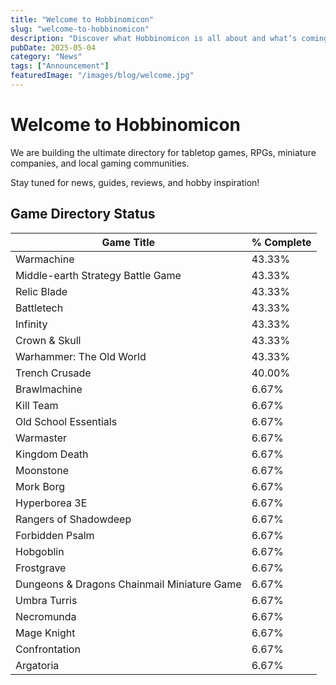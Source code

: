 ```yaml
---
title: "Welcome to Hobbinomicon"
slug: "welcome-to-hobbinomicon"
description: "Discover what Hobbinomicon is all about and what’s coming next."
pubDate: 2025-05-04
category: "News"
tags: ["Announcement"]
featuredImage: "/images/blog/welcome.jpg"
---
```


# Welcome to Hobbinomicon

We are building the ultimate directory for tabletop games, RPGs, miniature companies, and local gaming communities.

Stay tuned for news, guides, reviews, and hobby inspiration!

## Game Directory Status
| Game Title | % Complete |
|------------|------------|
| Warmachine | 43.33% |
| Middle-earth Strategy Battle Game | 43.33% |
| Relic Blade | 43.33% |
| Battletech | 43.33% |
| Infinity | 43.33% |
| Crown & Skull | 43.33% |
| Warhammer: The Old World | 43.33% |
| Trench Crusade | 40.00% |
| Brawlmachine | 6.67% |
| Kill Team | 6.67% |
| Old School Essentials | 6.67% |
| Warmaster | 6.67% |
| Kingdom Death | 6.67% |
| Moonstone | 6.67% |
| Mork Borg | 6.67% |
| Hyperborea 3E | 6.67% |
| Rangers of Shadowdeep | 6.67% |
| Forbidden Psalm | 6.67% |
| Hobgoblin | 6.67% |
| Frostgrave | 6.67% |
| Dungeons & Dragons Chainmail Miniature Game | 6.67% |
| Umbra Turris | 6.67% |
| Necromunda | 6.67% |
| Mage Knight | 6.67% |
| Confrontation | 6.67% |
| Argatoria | 6.67% |

